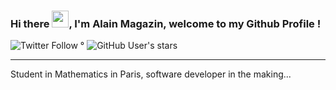### Hi there <img src="https://raw.githubusercontent.com/MartinHeinz/MartinHeinz/master/wave.gif" width="27px">, I'm Alain Magazin, welcome to my Github Profile !

![Twitter Follow](https://img.shields.io/twitter/follow/adotmgz?style=social) ° ![GitHub User's stars](https://img.shields.io/github/stars/AlainMgz?style=social)
***
Student in Mathematics in Paris, software developer in the making...
